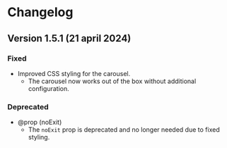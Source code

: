 # Changelog

## Version 1.5.1 (21 april 2024)

### Fixed

- Improved CSS styling for the carousel.
  - The carousel now works out of the box without additional configuration. 

### Deprecated 

- @prop (noExit)
    - The `noExit` prop is deprecated and no longer needed due to fixed styling.

